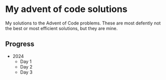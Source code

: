 # My advent of code solutions

My solutions to the Advent of Code problems. These are most defently not the best or most efficient solutions, but they are mine.

## Progress

- 2024
    - Day 1
    - Day 2
    - Day 3
